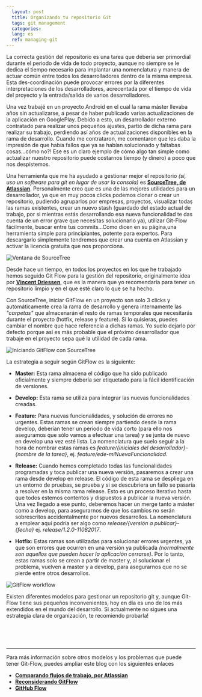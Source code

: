 ```yaml
---
  layout: post
  title: Organizando tu repositorio Git
  tags: git management
  categories: 
  lang: es
  ref: managing-git
---
```


La correcta gestión del repositorio es una tarea que debería ser primordial durante el periodo de vida de todo proyecto, aunque no siempre se le dedica el tiempo necesario para implantar una nomenclatura y manera de actuar común entre todos los desarrolladores dentro de la misma empresa. Esta des-coordinación puede provocar errores por la diferentes interpretaciones de los desarrolladores, acrecentada por el tiempo de vida del proyecto y la entrada/salida de varios desarrolladores.

Una vez trabajé en un proyecto Android en el cual la rama máster llevaba años sin actualizarse, a pesar de haber publicado varias actualizaciones de la aplicación en GooglePlay. Debido a esto, un desarrollador externo contratado para realizar unos pequeños ajustes, partió de dicha rama para realizar su trabajo, perdiendo así años de actualizaciones disponibles en la rama de desarrollo. Cuando me contrataron, me comentaron que les daba la impresión de que había fallos que ya se habían solucionado y faltabas cosas...cómo no?! Ese es un claro ejemplo de cómo algo tan simple como actualizar nuestro repositorio puede costarnos tiempo (y dinero) a poco que nos despistemos.

Una herramienta que me ha ayudado a gestionar mejor el repositorio *(sí, uso un software para git en lugar de usar la consola)* es **[SourceTree, de Atlassian](https://www.sourcetreeapp.com/)**. Personalmente creo que es una de las mejores utilidades para un desarrollador, ya que en muy pocos clicks podemos clonar o crear un repositorio, pudiendo agruparlos por empresas, proyectos, visualizar todas las ramas existentes, crear un nuevo stash (guardado del estado actual de trabajo, por si mientras estás desarrollando esa nueva funcionalidad te das cuenta de un error grave que necesitas solucionarlo ya), utilizar Git-Flow fácilmente, buscar entre tus commits...Como dicen en su página,una herramienta simple para principiantes, potente para expertos. Para descargarlo simplemente tendremos que crear una cuenta en Atlassian y activar la licencia gratuita que nos proporciona.

![Ventana de SourceTree](../../../assets/images/managing-git/sourcetree-screen.png "Vista principal de SourceTree")

Desde hace un tiempo, en todos los proyectos en los que he trabajado hemos seguido Git Flow para la gestión del repositorio, originalmente idea por **[Vincent Driessen](http://nvie.com/posts/a-successful-git-branching-model/)**, que es la manera que yo recomendaría para tener un repositorio limpio y en el que esté claro lo que se ha hecho.

Con SourceTree, iniciar GitFlow en un proyecto son solo 3 clicks y automáticamente crea la rama de desarrollo y genera internamente las *"carpetas"* que almacenarán el resto de ramas temporales que necesitarás durante el proyecto (hotfix, release y feature). Si lo quisieras, puedes cambiar el nombre que hace referencia a dichas ramas. Yo suelo dejarlo por defecto porque así es más probable que el próximo desarrollador que trabaje en el proyecto sepa qué la utilidad de cada rama.

![Iniciando GitFlow con SourceTree](../../../assets/images/managing-git/creating-gitflow.png "Iniciando GitFlow")

La estrategia a seguir según GitFlow es la siguiente:
  
  - **Master:** Esta rama almacena el código que ha sido publicado oficialmente y siempre debería ser etiquetado para la fácil identificación de versiones.

  - **Develop:** Esta rama se utiliza para integrar las nuevas funcionalidades creadas.

  - **Feature:** Para nuevas funcionalidades, y solución de errores no urgentes. Estas ramas se crean siempre partiendo desde la rama develop, deberían tener un periodo de vida corto (para ello nos aseguramos que sólo vamos a efectuar una tarea) y se junta de nuevo en develop una vez esté lista. La nomenclatura que suelo seguir a la hora de nombrar estas ramas es *feature/{iniciales del desarrollador}-{nombre de la tarea}*, ej. *feature/ede-miNuevaFuncionalidad*.

  - **Release:** Cuando hemos completado todas las funcionalidades programadas y toca publicar una nueva versión, pasaremos a crear una rama desde develop en release. El código de esta rama se despliega en un entorno de pruebas, se prueba y si se descubriera un fallo se pasaría a resolver en la misma rama release. Esto es un proceso iterativo hasta que todos estemos contentos y dispuestos a publicar la nueva versión. Una vez llegado a ese punto, deberemos hacer un merge tanto a máster como a develop, para asegurarnos de que los cambios no serán sobrescritos accidentalmente por nuevos desarrollos. La nomenclatura a emplear aquí podría ser algo como *release/{versión a publicar}-{fecha}* ej. *release/1.2.0-11082017*.
  
  - **Hotfix:** Estas ramas son utilizadas para solucionar errores urgentes, ya que son errores que ocurren en una versión ya publicada *(normalmente son aquellos que pueden hacer la aplicación cerrarse)*. Por lo tanto, estas ramas solo se crean a partir de master y, al solucionar el problema, vuelven a master y a develop, para asegurarnos que no se pierde entre otros desarrollos.

![GitFlow workflow](../../../assets/images/managing-git/gitflow-diagram.png "Flujo de trabajo con GitFlow")  


Existen diferentes modelos para gestionar un repositorio git y, aunque Git-Flow tiene sus pequeños inconvenientes, hoy en día es uno de los más extendidos en el mundo del desarrollo. Si actualmente no sigues una estrategia clara de organización, te recomiendo probarla!

<br>
<br>
<br>

***
Para más información sobre otros modelos y los problemas que puede tener Git-Flow, puedes ampliar este blog con los siguientes enlaces
- **[Comparando flujos de trabajo, por Atlassian](https://www.atlassian.com/git/tutorials/comparing-workflows#gitflow-workflow)**
- **[Reconsiderando GitFlow](http://endoflineblog.com/gitflow-considered-harmful)**
- **[GitHub Flow](https://guides.github.com/introduction/flow/)**
